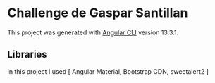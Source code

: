 # Challenge de Gaspar Santillan

This project was generated with [Angular CLI](https://github.com/angular/angular-cli) version 13.3.1.

## Libraries

In this project I used [ Angular Material, Bootstrap CDN, sweetalert2 ] 